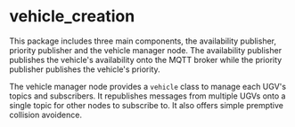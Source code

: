 # vehicle_creation

This package includes three main components, the availability publisher, priority publisher and the vehicle manager node.
The availability publisher publishes the vehicle's availability onto the MQTT broker while the priority publisher publishes the vehicle's priority.

The vehicle manager node provides a `vehicle` class to manage each UGV's topics and subscribers. It republishes messages from multiple UGVs onto a single topic for other nodes to subscribe to. It also offers simple premptive collision avoidence.

